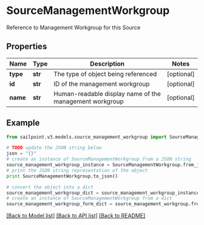 # SourceManagementWorkgroup

Reference to Management Workgroup for this Source

## Properties
Name | Type | Description | Notes
------------ | ------------- | ------------- | -------------
**type** | **str** | The type of object being referenced | [optional] 
**id** | **str** | ID of the management workgroup | [optional] 
**name** | **str** | Human-readable display name of the management workgroup | [optional] 

## Example

```python
from sailpoint.v3.models.source_management_workgroup import SourceManagementWorkgroup

# TODO update the JSON string below
json = "{}"
# create an instance of SourceManagementWorkgroup from a JSON string
source_management_workgroup_instance = SourceManagementWorkgroup.from_json(json)
# print the JSON string representation of the object
print SourceManagementWorkgroup.to_json()

# convert the object into a dict
source_management_workgroup_dict = source_management_workgroup_instance.to_dict()
# create an instance of SourceManagementWorkgroup from a dict
source_management_workgroup_form_dict = source_management_workgroup.from_dict(source_management_workgroup_dict)
```
[[Back to Model list]](../README.md#documentation-for-models) [[Back to API list]](../README.md#documentation-for-api-endpoints) [[Back to README]](../README.md)


